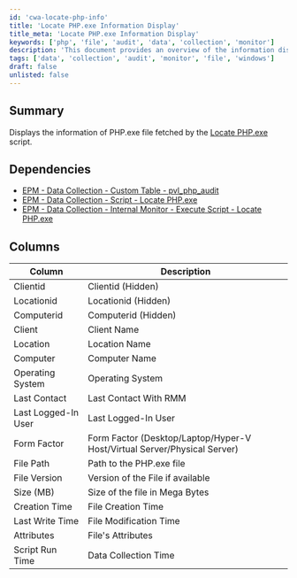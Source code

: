 ```yaml
---
id: 'cwa-locate-php-info'
title: 'Locate PHP.exe Information Display'
title_meta: 'Locate PHP.exe Information Display'
keywords: ['php', 'file', 'audit', 'data', 'collection', 'monitor']
description: 'This document provides an overview of the information displayed for the PHP.exe file, fetched by the Locate PHP.exe script. It outlines the dependencies, columns, and details relevant to PHP file auditing within the ConnectWise Automate environment.'
tags: ['data', 'collection', 'audit', 'monitor', 'file', 'windows']
draft: false
unlisted: false
---
```

## Summary

Displays the information of PHP.exe file fetched by the [Locate PHP.exe](https://proval.itglue.com/DOC-5078775-16245023) script.

## Dependencies

- [EPM - Data Collection - Custom Table - pvl_php_audit](https://proval.itglue.com/DOC-5078775-16245130)
- [EPM - Data Collection - Script - Locate PHP.exe](https://proval.itglue.com/DOC-5078775-16245023)
- [EPM - Data Collection - Internal Monitor - Execute Script - Locate PHP.exe](https://proval.itglue.com/DOC-5078775-16245108)

## Columns

| Column                  | Description                                                                                      |
|------------------------|--------------------------------------------------------------------------------------------------|
| Clientid               | Clientid (Hidden)                                                                                |
| Locationid             | Locationid (Hidden)                                                                              |
| Computerid             | Computerid (Hidden)                                                                              |
| Client                 | Client Name                                                                                     |
| Location               | Location Name                                                                                   |
| Computer               | Computer Name                                                                                   |
| Operating System       | Operating System                                                                                 |
| Last Contact           | Last Contact With RMM                                                                           |
| Last Logged-In User    | Last Logged-In User                                                                              |
| Form Factor            | Form Factor (Desktop/Laptop/Hyper-V Host/Virtual Server/Physical Server)                      |
| File Path              | Path to the PHP.exe file                                                                         |
| File Version           | Version of the File if available                                                                  |
| Size (MB)             | Size of the file in Mega Bytes                                                                    |
| Creation Time          | File Creation Time                                                                                |
| Last Write Time        | File Modification Time                                                                            |
| Attributes             | File's Attributes                                                                                 |
| Script Run Time        | Data Collection Time                                                                              |



